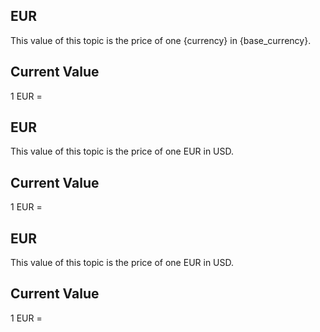 ## EUR

This value of this topic is the price of one {currency} in {base_currency}.

## Current Value

1 EUR = <Topic topic="finance/stock-exchange/currency/EUR/USD" decimals="3" unit="USD"/>

## EUR

This value of this topic is the price of one EUR in USD.

## Current Value

1 EUR = <Topic topic="finance/stock-exchange/currency/EUR/USD" decimals="3" unit="USD"/>

## EUR

This value of this topic is the price of one EUR in USD.

## Current Value

1 EUR = <Topic topic="finance/stock-exchange/currency/EUR/USD" decimals="3" unit="USD"/>

